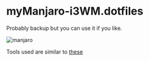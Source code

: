 # myManjaro-i3WM.dotfiles
Probably backup but you can use it if you like.

![manjaro](https://i.imgur.com/rPhofKA.png)


Tools used are similar to [these](https://github.com/rubenkharel/.dotfiles)
